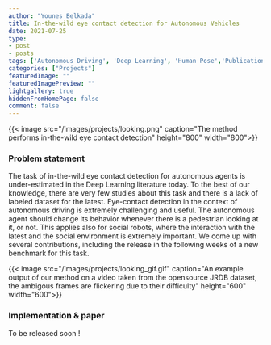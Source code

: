 ```yaml
---
author: "Younes Belkada"
title: In-the-wild eye contact detection for Autonomous Vehicles
date: 2021-07-25
type:
- post 
- posts
tags: ['Autonomous Driving', 'Deep Learning', 'Human Pose','Publication']
categories: ["Projects"]
featuredImage: ""
featuredImagePreview: ""
lightgallery: true
hiddenFromHomePage: false
comment: false
---
```


{{< image src="/images/projects/looking.png" caption="The method performs in-the-wild eye contact detection" height="800" width="800">}}

### Problem statement

The task of in-the-wild eye contact detection for autonomous agents is under-estimated in the Deep Learning literature today. To the best of our knowledge, there are very few studies about this task and there is a lack of labeled dataset for the latest. 
Eye-contact detection in the context of autonomous driving is extremely challenging and useful. The autonomous agent should change its behavior whenever there is a pedestrian looking at it, or not. This applies also for social robots, where the interaction with the latest and the social environment is extremely important.
We come up with several contributions, including the release in the following weeks of a new benchmark for this task.

{{< image src="/images/projects/looking_gif.gif" caption="An example output of our method on a video taken from the opensource JRDB dataset, the ambigous frames are flickering due to their difficulty" height="600" width="600">}}

### Implementation & paper

To be released soon !

